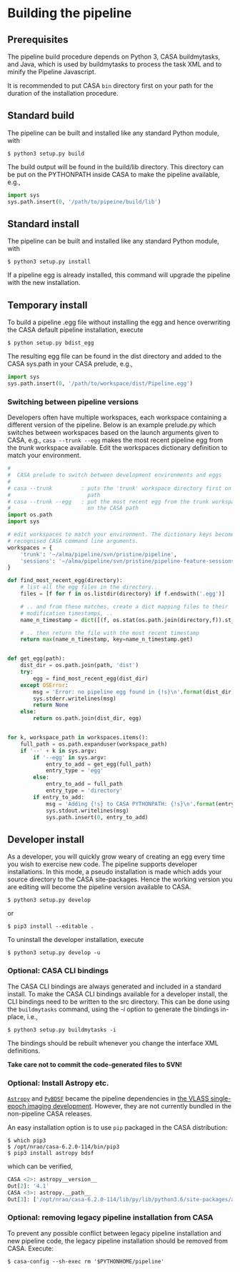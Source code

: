 # Building the pipeline
## Prerequisites
The pipeline build procedure depends on Python 3, CASA buildmytasks, and Java,
which is used by buildmytasks to process the task XML and to minify the
Pipeline Javascript.

It is recommended to put CASA `bin` directory first on your path for the
duration of the installation procedure. 

## Standard build
The pipeline can be built and installed like any standard Python module, with
```console
$ python3 setup.py build
```
The build output will be found in the build/lib directory. This directory can
be put on the PYTHONPATH inside CASA to make the pipeline available, e.g.,
```python
import sys
sys.path.insert(0, '/path/to/pipeine/build/lib')
```
  

## Standard install
The pipeline can be built and installed like any standard Python module, with
```
$ python3 setup.py install
```
If a pipeline egg is already installed, this command will upgrade the 
pipeline with the new installation. 

## Temporary install
To build a pipeline .egg file without installing the egg and hence overwriting
the CASA default pipeline installation, execute 
```console
$ python setup.py bdist_egg
```
The resulting egg file can be found in the dist directory and added to the
CASA sys.path in your CASA prelude, e.g.,
```python
import sys
sys.path.insert(0, '/path/to/workspace/dist/Pipeline.egg')
```

### Switching between pipeline versions
Developers often have multiple workspaces, each workspace containing a
different version of the pipeline. Below is an example prelude.py which
switches between workspaces based on the launch arguments given to CASA, e.g.,
`casa --trunk --egg` makes the most recent pipeline egg from the _trunk_ 
workspace available. Edit the workspaces dictionary definition to match your
environment. 
```python
#
#  CASA prelude to switch between development environments and eggs
# 
# casa --trunk         : puts the 'trunk' workspace directory first on the CASA
#                        path
# casa --trunk --egg   : put the most recent egg from the trunk workspace first  
#                        on the CASA path
import os.path
import sys

# edit workspaces to match your environment. The dictionary keys become the 
# recognised CASA command line arguments.
workspaces = {
    'trunk': '~/alma/pipeline/svn/pristine/pipeline',
    'sessions': '~/alma/pipeline/svn/pristine/pipeline-feature-sessions',
}

def find_most_recent_egg(directory):
    # list all the egg files in the directory..
    files = [f for f in os.listdir(directory) if f.endswith('.egg')]

    # .. and from these matches, create a dict mapping files to their
    # modification timestamps, ..
    name_n_timestamp = dict([(f, os.stat(os.path.join(directory,f)).st_mtime) for f in files])

    # .. then return the file with the most recent timestamp
    return max(name_n_timestamp, key=name_n_timestamp.get)


def get_egg(path):
    dist_dir = os.path.join(path, 'dist')
    try:
        egg = find_most_recent_egg(dist_dir)
    except OSError:
        msg = 'Error: no pipeline egg found in {!s}\n'.format(dist_dir)
        sys.stderr.writelines(msg)
        return None
    else:
        return os.path.join(dist_dir, egg)


for k, workspace_path in workspaces.items():
    full_path = os.path.expanduser(workspace_path)
    if '--' + k in sys.argv:
        if '--egg' in sys.argv:
            entry_to_add = get_egg(full_path)
            entry_type = 'egg'
        else:
            entry_to_add = full_path
            entry_type = 'directory'
        if entry_to_add:
            msg = 'Adding {!s} to CASA PYTHONPATH: {!s}\n'.format(entry_type, entry_to_add)
            sys.stdout.writelines(msg)
            sys.path.insert(0, entry_to_add)

```

## Developer install
As a developer, you will quickly grow weary of creating an egg every time you
wish to exercise new code. The pipeline supports developer installations. In
this mode, a pseudo installation is made which adds your source directory to
the CASA site-packages. Hence the working version you are editing will become
the pipeline version available to CASA.

```console
$ python3 setup.py develop
```

or

```console
$ pip3 install --editable .
```

To uninstall the developer installation, execute

```console
$ python3 setup.py develop -u
```

### Optional: CASA CLI bindings
The CASA CLI bindings are always generated and included in a standard install.
To make the CASA CLI bindings available for a developer install, the CLI 
bindings need to be written to the src directory. This can be done using the
`buildmytasks` command, using the _-i_ option to generate the bindings 
in-place, i.e., 
```consol
$ python3 setup.py buildmytasks -i
```
The bindings should be rebuilt whenever you change the interface XML definitions.

__Take care not to commit the code-generated files to SVN!__

### Optional: Install Astropy etc.

[`Astropy`](https://www.astropy.org/) and [`PyBDSF`](https://www.astron.nl/citt/pybdsf/) became the pipeline dependencies in [the VLASS single-epoch imaging development](https://open-jira.nrao.edu/browse/PIPE-714). However, they are not currently bundled in the non-pipeline CASA releases.

An easy installation option is to use `pip` packaged in the CASA distribution:

```console
$ which pip3
$ /opt/nrao/casa-6.2.0-114/bin/pip3
$ pip3 install astropy bdsf
```
which can be verified, 
```python
CASA <2>: astropy__version__
Out[2]: '4.1'
CASA <3>: astropy.__path__
Out[3]: ['/opt/nrao/casa-6.2.0-114/lib/py/lib/python3.6/site-packages/astropy']
```
### Optional: removing legacy pipeline installation from CASA
To prevent any possible conflict between legacy pipeline installation and new
pipeline code, the legacy pipeline installation should be removed from CASA. 
Execute:
```consol
$ casa-config --sh-exec rm '$PYTHONHOME/pipeline'
``` 
